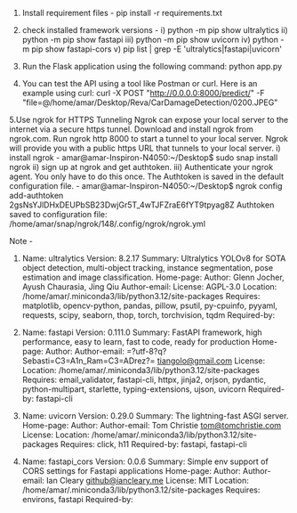 1. Install requirement files - pip install -r requirements.txt

2. check installed framework versions - 
i) python -m pip show ultralytics
ii) python -m pip show fastapi
iii) python -m pip show uvicorn
iv) python -m pip show fastapi-cors
v) pip list | grep -E 'ultralytics|fastapi|uvicorn'

3. Run the Flask application using the following command: python app.py

4. You can test the API using a tool like Postman or curl. Here is an example using curl:
curl -X POST "http://0.0.0.0:8000/predict/" -F "file=@/home/amar/Desktop/Reva/CarDamageDetection/0200.JPEG"

5.Use ngrok for HTTPS Tunneling
Ngrok can expose your local server to the internet via a secure https tunnel.
Download and install ngrok from ngrok.com.
Run ngrok http 8000 to start a tunnel to your local server.
Ngrok will provide you with a public https URL that tunnels to your local server.
i) install ngrok - amar@amar-Inspiron-N4050:~/Desktop$ sudo snap install ngrok
ii) sign up at ngrok and get authtoken.
iii) Authenticate your ngrok agent. You only have to do this once. The Authtoken is saved in the default configuration file. - 
amar@amar-Inspiron-N4050:~/Desktop$ ngrok config add-authtoken 2gsNsYJlDHxDEUPbSB23DwjGr5T_4wTJFZraE6fYT9tpyag8Z
Authtoken saved to configuration file: /home/amar/snap/ngrok/148/.config/ngrok/ngrok.yml



Note - 
1. Name: ultralytics
Version: 8.2.17
Summary: Ultralytics YOLOv8 for SOTA object detection, multi-object tracking, instance segmentation, pose estimation and image classification.
Home-page: 
Author: Glenn Jocher, Ayush Chaurasia, Jing Qiu
Author-email: 
License: AGPL-3.0
Location: /home/amar/.miniconda3/lib/python3.12/site-packages
Requires: matplotlib, opencv-python, pandas, pillow, psutil, py-cpuinfo, pyyaml, requests, scipy, seaborn, thop, torch, torchvision, tqdm
Required-by: 

2. Name: fastapi
Version: 0.111.0
Summary: FastAPI framework, high performance, easy to learn, fast to code, ready for production
Home-page: 
Author: 
Author-email: =?utf-8?q?Sebasti=C3=A1n_Ram=C3=ADrez?= <tiangolo@gmail.com>
License: 
Location: /home/amar/.miniconda3/lib/python3.12/site-packages
Requires: email_validator, fastapi-cli, httpx, jinja2, orjson, pydantic, python-multipart, starlette, typing-extensions, ujson, uvicorn
Required-by: fastapi-cli

3. Name: uvicorn
Version: 0.29.0
Summary: The lightning-fast ASGI server.
Home-page: 
Author: 
Author-email: Tom Christie <tom@tomchristie.com>
License: 
Location: /home/amar/.miniconda3/lib/python3.12/site-packages
Requires: click, h11
Required-by: fastapi, fastapi-cli

4. Name: fastapi_cors
Version: 0.0.6
Summary: Simple env support of CORS settings for Fastapi applications
Home-page: 
Author: 
Author-email: Ian Cleary <github@iancleary.me>
License: MIT
Location: /home/amar/.miniconda3/lib/python3.12/site-packages
Requires: environs, fastapi
Required-by: 
